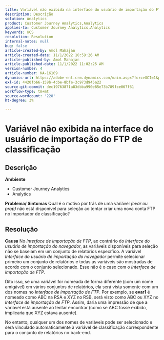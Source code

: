 ```yaml
---
title: Variável não exibida na interface do usuário de importação do FTP de classificação
description: Descrição
solution: Analytics
product: Customer Journey Analytics,Analytics
applies-to: Customer Journey Analytics,Analytics
keywords: KCS
resolution: Resolution
internal-notes: null
bug: false
article-created-by: Amol Mahajan
article-created-date: 11/1/2022 10:59:26 AM
article-published-by: Amol Mahajan
article-published-date: 11/1/2022 11:02:25 AM
version-number: 4
article-number: KA-16109
dynamics-url: https://adobe-ent.crm.dynamics.com/main.aspx?forceUCI=1&pagetype=entityrecord&etn=knowledgearticle&id=5dd8dc3b-d459-ed11-9561-6045bd006a22
exl-id: 4420fb66-159b-4cbe-8bfe-3c973d945a22
source-git-commit: dec19763871a83dbba990e85e73b789fce067f61
workflow-type: tm+mt
source-wordcount: '228'
ht-degree: 3%

---
```


# Variável não exibida na interface do usuário de importação do FTP de classificação

## Descrição

<b>Ambiente</b>
- Customer Journey Analytics
- Analytics



<b>Problema/ Sintomas</b>
Qual é o motivo por trás de uma variável *(evar ou prop)* não está disponível para seleção ao tentar criar uma nova conta FTP no Importador de classificação?


## Resolução

<b>Causa</b>
No *Interface de importação de FTP*, ao contrário do *Interface do usuário de importação do navegador*, as variáveis disponíveis para seleção não se baseiam em um conjunto de relatórios específico. A variável *Interface do usuário de importação do navegador* permite selecionar primeiro um conjunto de relatórios e todas as variáveis são mostradas de acordo com o conjunto selecionado. Esse não é o caso com o *Interface de importação de FTP*.

Dito isso, se uma variável for nomeada de forma diferente (com um nome amigável) em vários conjuntos de relatórios, ela será vista somente com um dos nomes no *Interface de importação de FTP*. Por exemplo, se <b>evar1</b> é nomeado como ABC na RSA e XYZ no RSB, será visto como ABC ou XYZ no *Interface de importação de FTP*. Assim, daria uma impressão de que a variável está ausente ao tentar encontrar (como se ABC fosse exibido, implicaria que XYZ estava ausente).

No entanto, qualquer um dos nomes de variáveis pode ser selecionado e será vinculado automaticamente à variável de classificação correspondente para o conjunto de relatórios no back-end.

